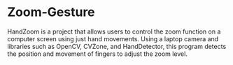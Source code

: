 # Zoom-Gesture
HandZoom is a project that allows users to control the zoom function on a computer screen using just hand movements. Using a laptop camera and libraries such as OpenCV, CVZone, and HandDetector, this program detects the position and movement of fingers to adjust the zoom level.